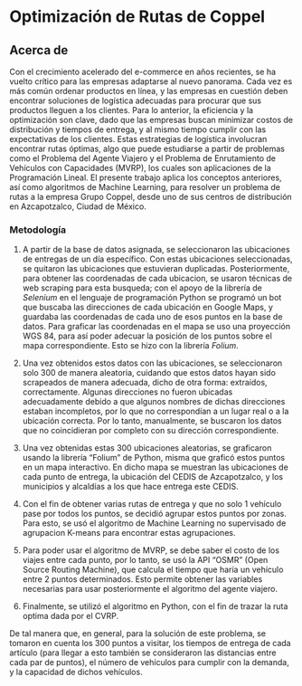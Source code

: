 # Optimización de Rutas de Coppel

<!--more-->

## Acerca de
Con el crecimiento acelerado del e-commerce en años recientes, se ha vuelto crítico 
para las empresas adaptarse al nuevo panorama. Cada vez es más común ordenar productos en 
línea, y las empresas en cuestión deben encontrar soluciones de logística adecuadas para 
procurar que sus productos lleguen a los clientes. Para lo anterior, la eficiencia 
y la  optimización son clave, dado que las empresas buscan minimizar costos de distribución 
y tiempos de entrega, y al mismo tiempo cumplir con las expectativas de los clientes. 
Estas estrategias de logística involucran encontrar rutas óptimas, algo que puede 
estudiarse a partir de problemas como el Problema del Agente Viajero y el Problema de 
Enrutamiento de Vehículos con Capacidades (MVRP), los cuales son aplicaciones de la Programación 
Lineal. El presente trabajo aplica los conceptos anteriores, así como algoritmos de 
Machine Learning, para resolver un problema de rutas a la empresa Grupo Coppel, desde 
uno de sus centros de distribución en Azcapotzalco, Ciudad de México.

### Metodología

1. A partir de la base de datos asignada, se seleccionaron las ubicaciones de entregas de un día 
específico. Con estas ubicaciones seleccionadas, se quitaron las ubicaciones
que estuvieran duplicadas. Posteriormente, para obtener las coordenadas de cada ubicacion, 
se usaron técnicas de web scraping para esta busqueda; con el apoyo de la 
librería de *Selenium* en el lenguaje de programación Python se programó un bot que 
buscaba las direcciones de cada ubicación en Google Maps, y guardaba las coordenadas 
de cada uno de esos puntos en la base de datos. Para graficar las coordenadas en el mapa 
se uso una proyección WGS 84, para así poder adecuar la posición de los puntos sobre el 
mapa correspondiente. Esto se hizo con la librería *Folium*.

2. Una vez obtenidos estos datos con las ubicaciones, se seleccionaron solo 300 de manera 
aleatoria, cuidando que estos datos hayan sido scrapeados de manera adecuada, dicho de otra forma: 
extraídos, correctamente. Algunas direcciones no fueron ubicadas adecuadamente debido a 
que algunos nombres de dichas direcciones estaban incompletos, por lo que no 
correspondían a un lugar real o a la ubicación correcta. Por lo tanto, manualmente, 
se buscaron los datos que no coincidieran por completo con su dirección correspondiente.

3. Una vez obtenidas estas 300 ubicaciones aleatorias, se graficaron usando la librería 
“Folium” de Python, misma que graficó estos puntos en un mapa interactivo. En dicho mapa se muestran 
las ubicaciones de cada punto de entrega, la ubicación del CEDIS de Azcapotzalco, y los 
municipios y alcaldías a los que hace entrega este CEDIS.

4. Con el fin de obtener varias rutas de entrega y que no solo 1 vehículo pase por todos 
los puntos, se decidió agrupar estos puntos por zonas. Para esto, se usó el algoritmo de 
Machine Learning no supervisado de agrupacion K-means para encontrar estas agrupaciones. 

5. Para poder usar el algoritmo de MVRP, se debe saber el costo de los viajes entre cada 
punto, por lo tanto, se usó la API “OSMR” (Open Source Routing Machine), que calcula el 
tiempo que haría un vehículo entre 2 puntos determinados. Esto permite obtener las variables
necesarias para usar posteriormente el algoritmo del agente viajero.

6. Finalmente, se utilizó el algoritmo en Python, con el fin de trazar la ruta optima 
dada por el CVRP.

De tal manera que, en general, para la solución de este problema, se tomaron en cuenta los 300 puntos a visitar, 
los tiempos de entrega de cada artículo (para llegar a esto también se 
consideraron las distancias entre cada par de puntos), el número de vehículos para cumplir 
con la demanda, y la capacidad de dichos vehículos. 

